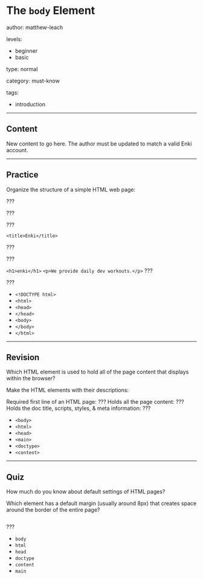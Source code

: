 # The `body` Element
author: matthew-leach

levels:
  - beginner
  - basic

type: normal

category: must-know

tags:
  - introduction

---
## Content

New content to go here. The author must be updated to match a valid Enki account.

---
## Practice

Organize the structure of a simple HTML web page:

???

???

 ???
 
  `<title>Enki</title>`
  
 ???
 
 ???
 
  `<h1>enki</h1>`
  `<p>We provide daily dev workouts.</p>`
 ???
 
???

* `<!DOCTYPE html>`
* `<html>`
* `<head>`
* `</head>`
* `<body>`
* `</body>`
* `</html>`

---
## Revision

Which HTML element is used to hold all of the page content that displays within the browser?

Make the HTML elements with their descriptions: 

Required first line of an HTML page: ???
Holds all the page content: ???
Holds the doc title, scripts, styles, & meta information: ???


* `<body>`
* `<html>`
* `<head>`
* `<main>`
* `<doctype>`
* `<content>`

---
## Quiz

How much do you know about default settings of HTML pages?

Which element has a default margin (usually around 8px) that creates space around the border of the entire page?

<img src="body-element-margin-gap.svg" alt="">

???

* `body`
* `html`
* `head`
* `doctype`
* `content`
* `main`


